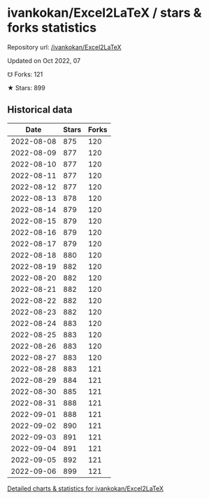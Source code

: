 # ivankokan/Excel2LaTeX / stars & forks statistics

Repository url: [/ivankokan/Excel2LaTeX](https://github.com/ivankokan/Excel2LaTeX)

Updated on Oct 2022, 07

☋ Forks: 121

★ Stars: 899

## Historical data
| Date | Stars | Forks |
|------|-------|-------|
| 2022-08-08 | 875 | 120 | 
| 2022-08-09 | 877 | 120 | 
| 2022-08-10 | 877 | 120 | 
| 2022-08-11 | 877 | 120 | 
| 2022-08-12 | 877 | 120 | 
| 2022-08-13 | 878 | 120 | 
| 2022-08-14 | 879 | 120 | 
| 2022-08-15 | 879 | 120 | 
| 2022-08-16 | 879 | 120 | 
| 2022-08-17 | 879 | 120 | 
| 2022-08-18 | 880 | 120 | 
| 2022-08-19 | 882 | 120 | 
| 2022-08-20 | 882 | 120 | 
| 2022-08-21 | 882 | 120 | 
| 2022-08-22 | 882 | 120 | 
| 2022-08-23 | 882 | 120 | 
| 2022-08-24 | 883 | 120 | 
| 2022-08-25 | 883 | 120 | 
| 2022-08-26 | 883 | 120 | 
| 2022-08-27 | 883 | 120 | 
| 2022-08-28 | 883 | 121 | 
| 2022-08-29 | 884 | 121 | 
| 2022-08-30 | 885 | 121 | 
| 2022-08-31 | 888 | 121 | 
| 2022-09-01 | 888 | 121 | 
| 2022-09-02 | 890 | 121 | 
| 2022-09-03 | 891 | 121 | 
| 2022-09-04 | 891 | 121 | 
| 2022-09-05 | 892 | 121 | 
| 2022-09-06 | 899 | 121 | 


[Detailed charts & statistics for ivankokan/Excel2LaTeX](https://reviewgithub.com/rep/ivankokan/Excel2LaTeX)
